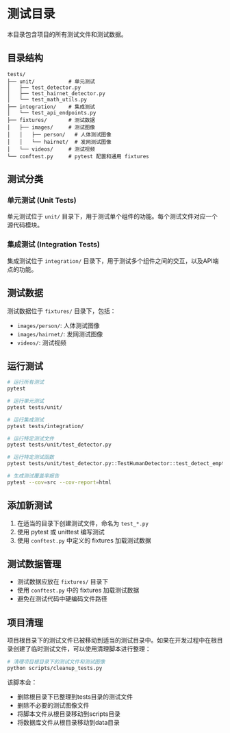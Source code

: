 # 测试目录

本目录包含项目的所有测试文件和测试数据。

## 目录结构

```
tests/
├── unit/           # 单元测试
│   ├── test_detector.py
│   ├── test_hairnet_detector.py
│   └── test_math_utils.py
├── integration/    # 集成测试
│   └── test_api_endpoints.py
├── fixtures/       # 测试数据
│   ├── images/     # 测试图像
│   │   ├── person/   # 人体测试图像
│   │   └── hairnet/  # 发网测试图像
│   └── videos/     # 测试视频
└── conftest.py     # pytest 配置和通用 fixtures
```

## 测试分类

### 单元测试 (Unit Tests)

单元测试位于 `unit/` 目录下，用于测试单个组件的功能。每个测试文件对应一个源代码模块。

### 集成测试 (Integration Tests)

集成测试位于 `integration/` 目录下，用于测试多个组件之间的交互，以及API端点的功能。

## 测试数据

测试数据位于 `fixtures/` 目录下，包括：

- `images/person/`: 人体测试图像
- `images/hairnet/`: 发网测试图像
- `videos/`: 测试视频

## 运行测试

```bash
# 运行所有测试
pytest

# 运行单元测试
pytest tests/unit/

# 运行集成测试
pytest tests/integration/

# 运行特定测试文件
pytest tests/unit/test_detector.py

# 运行特定测试函数
pytest tests/unit/test_detector.py::TestHumanDetector::test_detect_empty_image

# 生成测试覆盖率报告
pytest --cov=src --cov-report=html
```

## 添加新测试

1. 在适当的目录下创建测试文件，命名为 `test_*.py`
2. 使用 pytest 或 unittest 编写测试
3. 使用 `conftest.py` 中定义的 fixtures 加载测试数据

## 测试数据管理

- 测试数据应放在 `fixtures/` 目录下
- 使用 `conftest.py` 中的 fixtures 加载测试数据
- 避免在测试代码中硬编码文件路径

## 项目清理

项目根目录下的测试文件已被移动到适当的测试目录中。如果在开发过程中在根目录创建了临时测试文件，可以使用清理脚本进行整理：

```bash
# 清理项目根目录下的测试文件和测试图像
python scripts/cleanup_tests.py
```

该脚本会：
- 删除根目录下已整理到tests目录的测试文件
- 删除不必要的测试图像文件
- 将脚本文件从根目录移动到scripts目录
- 将数据库文件从根目录移动到data目录